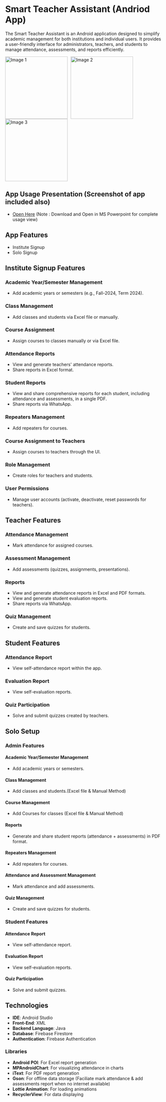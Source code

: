 
# Smart Teacher Assistant (Andriod App)

The Smart Teacher Assistant is an Android application designed to simplify academic management for both institutions and individual users. It provides a user-friendly interface for administrators, teachers, and students to manage attendance, assessments, and reports efficiently.

<img src="https://i.imghippo.com/files/e0fIk1725106679.jpg" alt="Image 1" width="200" style="margin-right: 10px;"/><img src="https://i.imghippo.com/files/e0fIk1725106679.jpg" alt="Image 2" width="200" style="margin-right: 10px;"/><img src="https://i.imghippo.com/files/e0fIk1725106679.jpg" alt="Image 3" width="200"/>






## App Usage Presentation (Screenshot of app included also)

 - [Open Here](https://docs.google.com/presentation/d/1D-RV3ANlxJqHKA__D1baOULq2mufVF08/edit#slide=id.p46) (Note : Download and Open in MS Powerpoint for complete usage view)


## App Features

- Institute Signup
- Solo Signup




## Institute Signup Features

### Academic Year/Semester Management
- Add academic years or semesters (e.g., Fall-2024, Term 2024).

### Class Management
- Add classes and students via Excel file or manually.

### Course Assignment
- Assign courses to classes manually or via Excel file.

### Attendance Reports
- View and generate teachers' attendance reports.
- Share reports in Excel format.

### Student Reports
- View and share comprehensive reports for each student, including attendance and assessments, in a single PDF.
- Share reports via WhatsApp.

### Repeaters Management
- Add repeaters for courses.

### Course Assignment to Teachers
- Assign courses to teachers through the UI.

### Role Management
- Create roles for teachers and students.

### User Permissions
- Manage user accounts (activate, deactivate, reset passwords for teachers).

## Teacher Features

### Attendance Management
- Mark attendance for assigned courses.

### Assessment Management
- Add assessments (quizzes, assignments, presentations).

### Reports
- View and generate attendance reports in Excel and PDF formats.
- View and generate student evaluation reports.
- Share reports via WhatsApp.

### Quiz Management
- Create and save quizzes for students.

## Student Features

### Attendance Report
- View self-attendance report within the app.

### Evaluation Report
- View self-evaluation reports.

### Quiz Participation
- Solve and submit quizzes created by teachers.



## Solo Setup

### Admin Features

#### Academic Year/Semester Management
- Add academic years or semesters.

#### Class Management
- Add classes and students.(Excel file & Manual Method)

#### Course Management
- Add Courses for classes (Excel file & Manual Method)

#### Reports
- Generate and share student reports (attendance + assessments) in PDF format.

#### Repeaters Management
- Add repeaters for courses.

#### Attendance and Assessment Management
- Mark attendance and add assessments.

#### Quiz Management
- Create and save quizzes for students.

### Student Features

#### Attendance Report
- View self-attendance report.

#### Evaluation Report
- View self-evaluation reports.

#### Quiz Participation
- Solve and submit quizzes.




## Technologies

- **IDE**: Android Studio
- **Front-End**: XML
- **Backend Language**: Java
- **Database**: Firebase Firestore
- **Authentication**: Firebase Authentication

### Libraries
- **Android POI**: For Excel report generation
- **MPAndroidChart**: For visualizing attendance in charts
- **iText**: For PDF report generation
- **Gson**: For offline data storage (Faciliate mark attendance & add assessments report when no internet available)
- **Lottie Animation**: For loading animations
- **RecyclerView**: For data displaying
